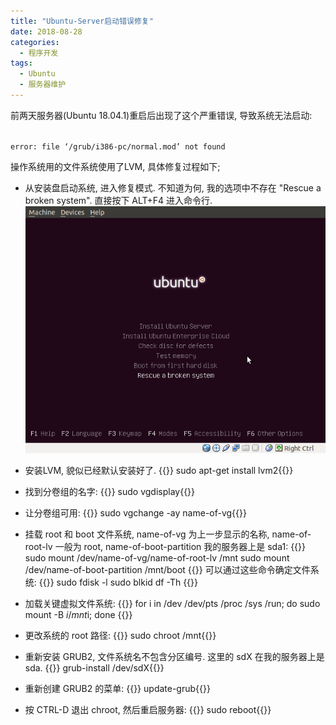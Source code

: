 ```yaml
---
title: "Ubuntu-Server启动错误修复"
date: 2018-08-28
categories:
  - 程序开发
tags:
  - Ubuntu
  - 服务器维护
---
```

前两天服务器(Ubuntu 18.04.1)重启后出现了这个严重错误, 导致系统无法启动:

<!--more-->
<code>
error: file ‘/grub/i386-pc/normal.mod’ not found
</code>

操作系统用的文件系统使用了LVM, 具体修复过程如下;

- 从安装盘启动系统, 进入修复模式. 不知道为何, 我的选项中不存在 "Rescue a broken system". 直接按下 ALT+F4 进入命令行.
![rescue-grub.png](rescue-grub.png)

- 安装LVM, 貌似已经默认安装好了.
  {{<highlight bash>}}
  sudo apt-get install lvm2{{</highlight>}}

- 找到分卷组的名字:
  {{<highlight bash>}}
  sudo vgdisplay{{</highlight>}}

- 让分卷组可用:
  {{<highlight bash>}}
  sudo vgchange -ay name-of-vg{{</highlight>}}

- 挂载 root 和 boot 文件系统, name-of-vg 为上一步显示的名称, name-of-root-lv 一般为 root, name-of-boot-partition 我的服务器上是 sda1:
  {{<highlight bash>}}
  sudo mount /dev/name-of-vg/name-of-root-lv /mnt
  sudo mount /dev/name-of-boot-partition /mnt/boot
  {{</highlight>}}
  可以通过这些命令确定文件系统:
  {{<highlight bash>}}
  sudo fdisk -l
  sudo blkid
  df -Th
  {{</highlight>}}

- 加载关键虚拟文件系统:
  {{<highlight bash>}}
  for i in /dev /dev/pts /proc /sys /run; do sudo mount -B $i /mnt$i; done
  {{</highlight>}}

- 更改系统的 root 路径:
  {{<highlight bash>}}
  sudo chroot /mnt{{</highlight>}}

- 重新安装 GRUB2, 文件系统名不包含分区编号. 这里的 sdX 在我的服务器上是 sda.
  {{<highlight bash>}}
  grub-install /dev/sdX{{</highlight>}}

- 重新创建 GRUB2 的菜单:
  {{<highlight bash>}}
  update-grub{{</highlight>}}

- 按 CTRL-D 退出 chroot, 然后重启服务器:
  {{<highlight bash>}}
  sudo reboot{{</highlight>}}